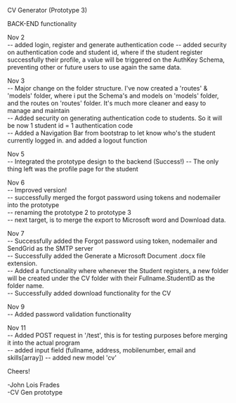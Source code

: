 CV Generator (Prototype 3)

BACK-END functionality


Nov 2<br>
-- added login, register and generate authentication code
-- added security on authentication code and student id, where if the student register successfully their profile, a value will be triggered on the AuthKey Schema, preventing other or future users to use again the same data. <br>

Nov 3 <br>
-- Major change on the folder structure. I've now created a 'routes' & 'models' folder, where i put the Schema's and models on 'models' folder, and the routes on 'routes' folder. It's much more cleaner and easy to manage and maintain <br>
-- Added security on generating authentication code to students. So it will be now 1 student id = 1 authentication code <br>
-- Added a Navigation Bar from bootstrap to let know who's the student currently logged in. and added a logout function <br>

Nov 5 <br>
-- Integrated the prototype design to the backend (Success!)
-- The only thing left was the profile page for the student
<br>

Nov 6 <br>
-- Improved version! <br>
-- successfully merged the forgot password using tokens and nodemailer into the prototype <br>
-- renaming the prototype 2 to prototype 3 <br>
-- next target, is to merge the export to Microsoft word and Download data. <br>


Nov 7 <br>
-- Successfully added the Forgot password using token, nodemailer and SendGrid as the SMTP server <br>
-- Successfully added the Generate a Microsoft Document .docx file extension. <br>
-- Added a functionality where whenever the Student registers, a new folder will be created under the CV folder with their Fullname.StudentID as the folder name. <br>
-- Successfully added download functionality for the CV <br>

Nov 9 <br>
-- Added password validation functionality


Nov 11 <br>
-- Added POST request in '/test', this is for testing purposes before merging it into the actual program <br>
-- added input field (fullname, address, mobilenumber, email and skills[array])
-- added new model 'cv'


Cheers! <br>

-John Lois Frades <br>
-CV Gen prototype